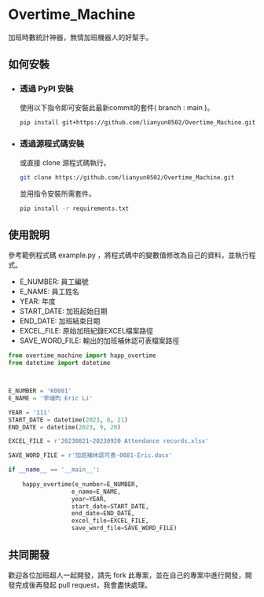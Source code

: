 # Overtime_Machine
    
加班時數統計神器，無情加班機器人的好幫手。

## 如何安裝

* ### 透過 PyPI 安裝

    使用以下指令即可安裝此最新commit的套件( branch : main )。

    ```bash
    pip install git+https://github.com/lianyun0502/Overtime_Machine.git
    ```

* ### 透過源程式碼安裝
    或直接 clone 源程式碼執行。
        
    ```bash
    git clone https://github.com/lianyun0502/Overtime_Machine.git
    ```
    並用指令安裝所需套件。

    ```bash
    pip install -r requirements.txt
    ```


## 使用說明

參考範例程式碼 example.py ，將程式碼中的變數值修改為自己的資料，並執行程式。
* E_NUMBER: 員工編號
* E_NAME: 員工姓名
* YEAR: 年度
* START_DATE: 加班起始日期
* END_DATE: 加班結束日期
* EXCEL_FILE: 原始加班紀錄EXCEL檔案路徑
* SAVE_WORD_FILE: 輸出的加班補休認可表檔案路徑

```python
from overtime_machine import happ_overtime
from datetime import datetime



E_NUMBER = 'K0081'
E_NAME = '李璉昀 Eric Li'

YEAR = '111'
START_DATE = datetime(2023, 8, 21)
END_DATE = datetime(2023, 9, 20)

EXCEL_FILE = r'20230821~20230920 Attendance records.xlsx'

SAVE_WORD_FILE = r'加班補休認可表-0081-Eric.docx'

if __name__ == '__main__':
    
    happy_overtime(e_number=E_NUMBER, 
                  e_name=E_NAME, 
                  year=YEAR, 
                  start_date=START_DATE, 
                  end_date=END_DATE, 
                  excel_file=EXCEL_FILE, 
                  save_word_file=SAVE_WORD_FILE)
```
## 共同開發

歡迎各位加班超人一起開發，請先 fork 此專案，並在自己的專案中進行開發，開發完成後再發起 pull request，我會盡快處理。
